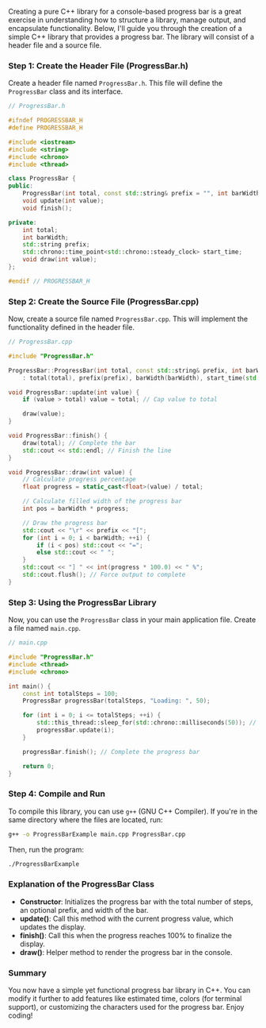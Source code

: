 Creating a pure C++ library for a console-based progress bar is a great exercise in understanding how to structure a library, manage output, and encapsulate functionality. Below, I'll guide you through the creation of a simple C++ library that provides a progress bar. The library will consist of a header file and a source file.

### Step 1: Create the Header File (ProgressBar.h)

Create a header file named `ProgressBar.h`. This file will define the `ProgressBar` class and its interface.

```cpp
// ProgressBar.h

#ifndef PROGRESSBAR_H
#define PROGRESSBAR_H

#include <iostream>
#include <string>
#include <chrono>
#include <thread>

class ProgressBar {
public:
    ProgressBar(int total, const std::string& prefix = "", int barWidth = 50);
    void update(int value);
    void finish();

private:
    int total;
    int barWidth;
    std::string prefix;
    std::chrono::time_point<std::chrono::steady_clock> start_time;
    void draw(int value);
};

#endif // PROGRESSBAR_H
```

### Step 2: Create the Source File (ProgressBar.cpp)

Now, create a source file named `ProgressBar.cpp`. This will implement the functionality defined in the header file.

```cpp
// ProgressBar.cpp

#include "ProgressBar.h"

ProgressBar::ProgressBar(int total, const std::string& prefix, int barWidth)
    : total(total), prefix(prefix), barWidth(barWidth), start_time(std::chrono::steady_clock::now()) {}

void ProgressBar::update(int value) {
    if (value > total) value = total; // Cap value to total

    draw(value);
}

void ProgressBar::finish() {
    draw(total); // Complete the bar
    std::cout << std::endl; // Finish the line
}

void ProgressBar::draw(int value) {
    // Calculate progress percentage
    float progress = static_cast<float>(value) / total;

    // Calculate filled width of the progress bar
    int pos = barWidth * progress;

    // Draw the progress bar
    std::cout << "\r" << prefix << "[";
    for (int i = 0; i < barWidth; ++i) {
        if (i < pos) std::cout << "=";
        else std::cout << " ";
    }
    std::cout << "] " << int(progress * 100.0) << " %";
    std::cout.flush(); // Force output to complete
}
```

### Step 3: Using the ProgressBar Library

Now, you can use the `ProgressBar` class in your main application file. Create a file named `main.cpp`.

```cpp
// main.cpp

#include "ProgressBar.h"
#include <thread>
#include <chrono>

int main() {
    const int totalSteps = 100;
    ProgressBar progressBar(totalSteps, "Loading: ", 50);

    for (int i = 0; i <= totalSteps; ++i) {
        std::this_thread::sleep_for(std::chrono::milliseconds(50)); // Simulate work
        progressBar.update(i);
    }

    progressBar.finish(); // Complete the progress bar

    return 0;
}
```

### Step 4: Compile and Run

To compile this library, you can use `g++` (GNU C++ Compiler). If you're in the same directory where the files are located, run:

```bash
g++ -o ProgressBarExample main.cpp ProgressBar.cpp
```

Then, run the program:

```bash
./ProgressBarExample
```

### Explanation of the ProgressBar Class

- **Constructor**: Initializes the progress bar with the total number of steps, an optional prefix, and width of the bar.
- **update()**: Call this method with the current progress value, which updates the display.
- **finish()**: Call this when the progress reaches 100% to finalize the display.
- **draw()**: Helper method to render the progress bar in the console.

### Summary

You now have a simple yet functional progress bar library in C++. You can modify it further to add features like estimated time, colors (for terminal support), or customizing the characters used for the progress bar. Enjoy coding!
